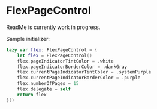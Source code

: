 # FlexPageControl
ReadMe is currently work in progress. <br/>

Sample initializer:
```swift
lazy var flex: FlexPageControl = {
    let flex = FlexPageControl()
    flex.pageIndicatorTintColor = .white
    flex.pageIndicatorBorderColor = .darkGray
    flex.currentPageIndicatorTintColor = .systemPurple
    flex.currentPageIndicatorBorderColor = .purple
    flex.numberOfPages = 15
    flex.delegate = self
    return flex
}()
```
